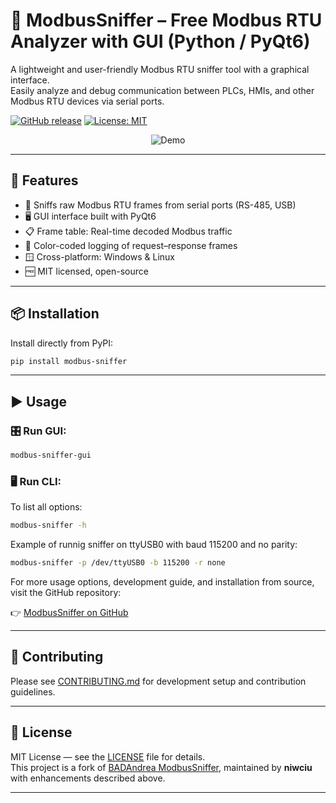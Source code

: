 
# 🐍 ModbusSniffer – Free Modbus RTU Analyzer with GUI (Python / PyQt6)

A lightweight and user-friendly Modbus RTU sniffer tool with a graphical interface.  
Easily analyze and debug communication between PLCs, HMIs, and other Modbus RTU devices via serial ports.

[![GitHub release](https://img.shields.io/github/v/release/niwciu/ModbusSniffer)](https://github.com/niwciu/ModbusSniffer/releases)
[![License: MIT](https://img.shields.io/badge/License-MIT-yellow.svg)](LICENSE)

<div align="center">
<img src="https://github.com/niwciu/ModbusSniffer/blob/main/doc/gui.gif?raw=true" alt="Demo" />
</div>

---

## 🔧 Features

- 🧰 Sniffs raw Modbus RTU frames from serial ports (RS-485, USB)
- 🖥️ GUI interface built with PyQt6
- 📋 Frame table: Real-time decoded Modbus traffic
- 🌈 Color-coded logging of request–response frames
- 🪟 Cross-platform: Windows & Linux
- 🆓 MIT licensed, open-source

---

## 📦 Installation

Install directly from PyPI:

```bash
pip install modbus-sniffer
```

---

## ▶️ Usage

### 🎛️ Run GUI:

```bash
modbus-sniffer-gui
```

### 🖥️ Run CLI:
To list all options:
```bash
modbus-sniffer -h
```


Example of runnig sniffer on ttyUSB0 with baud 115200 and no parity:
```bash
modbus-sniffer -p /dev/ttyUSB0 -b 115200 -r none
```

For more usage options, development guide, and installation from source, visit the GitHub repository:

👉 [ModbusSniffer on GitHub](https://github.com/niwciu/ModbusSniffer)

---
## 🤝 Contributing

Please see [CONTRIBUTING.md](CONTRIBUTING.md) for development setup and contribution guidelines.

---

## 📜 License

MIT License — see the [LICENSE](LICENSE) file for details.  
This project is a fork of [BADAndrea ModbusSniffer](https://github.com/BADAndrea/ModbusSniffer), maintained by **niwciu** with enhancements described above.

---